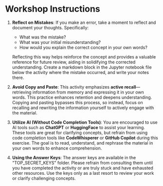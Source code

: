 # **Workshop Instructions**

1. **Reflect on Mistakes**: If you make an error, take a moment to reflect and document your thoughts. Specifically:
   - What was the mistake?
   - What was your initial misunderstanding?
   - How would you explain the correct concept in your own words?

   Reflecting this way helps reinforce the concept and provides a valuable reference for future review, aiding in solidifying the corrected understanding. Create a markdown block in the Jupyter notebook file below the activity where the mistake occurred, and write your notes there.

2. **Avoid Copy and Paste**: This activity emphasizes **active recall**—retrieving information from memory and expressing it in your own words. This practice enhances retention and deepens understanding. Copying and pasting bypasses this process, so instead, focus on recalling and rewriting the information yourself to actively engage with the material.

3. **Utilize AI (Without Code Completion Tools)**: You are encouraged to use AI tools such as **ChatGPT** or **HuggingFace** to assist your learning. These tools are great for clarifying concepts, but refrain from using code completion tools like **CodeWhisperer** or **GitHub Copilot** during this exercise. The goal is to read, understand, and rephrase the material in your own words to enhance comprehension.

4. **Using the Answer Keys**: The answer keys are available in the "TOP_SECRET_KEYS" folder. Please refrain from consulting them until you have completed the activity or are truly stuck and have exhausted other resources. Use the keys only as a last resort to review your work or clarify challenging concepts.
